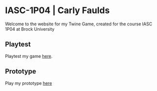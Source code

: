 # IASC-1P04 | Carly Faulds

Welcome to the website for my Twine Game, created for the course IASC 1P04 at Brock University

## Playtest

Playtest my game [here]().

## Prototype

Play my prototype [here](Prototype/Bff_Twine_Prototype.html)
